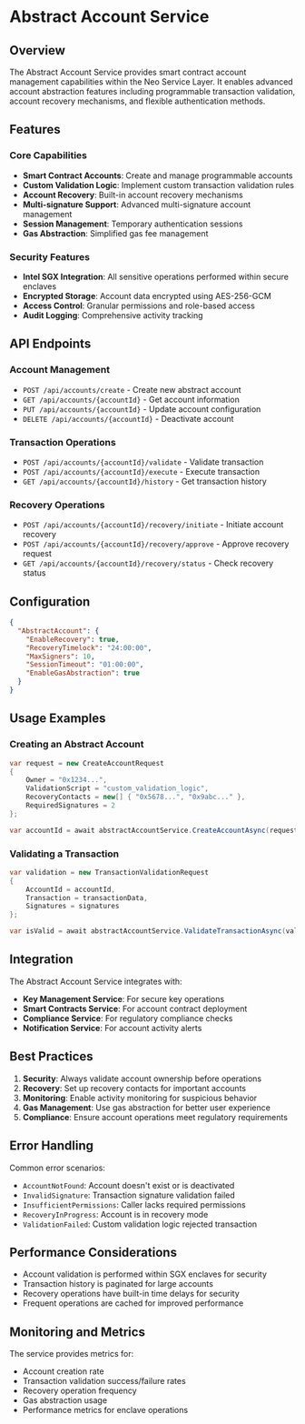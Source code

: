 # Abstract Account Service

## Overview
The Abstract Account Service provides smart contract account management capabilities within the Neo Service Layer. It enables advanced account abstraction features including programmable transaction validation, account recovery mechanisms, and flexible authentication methods.

## Features

### Core Capabilities
- **Smart Contract Accounts**: Create and manage programmable accounts
- **Custom Validation Logic**: Implement custom transaction validation rules
- **Account Recovery**: Built-in account recovery mechanisms
- **Multi-signature Support**: Advanced multi-signature account management
- **Session Management**: Temporary authentication sessions
- **Gas Abstraction**: Simplified gas fee management

### Security Features
- **Intel SGX Integration**: All sensitive operations performed within secure enclaves
- **Encrypted Storage**: Account data encrypted using AES-256-GCM
- **Access Control**: Granular permissions and role-based access
- **Audit Logging**: Comprehensive activity tracking

## API Endpoints

### Account Management
- `POST /api/accounts/create` - Create new abstract account
- `GET /api/accounts/{accountId}` - Get account information
- `PUT /api/accounts/{accountId}` - Update account configuration
- `DELETE /api/accounts/{accountId}` - Deactivate account

### Transaction Operations
- `POST /api/accounts/{accountId}/validate` - Validate transaction
- `POST /api/accounts/{accountId}/execute` - Execute transaction
- `GET /api/accounts/{accountId}/history` - Get transaction history

### Recovery Operations
- `POST /api/accounts/{accountId}/recovery/initiate` - Initiate account recovery
- `POST /api/accounts/{accountId}/recovery/approve` - Approve recovery request
- `GET /api/accounts/{accountId}/recovery/status` - Check recovery status

## Configuration

```json
{
  "AbstractAccount": {
    "EnableRecovery": true,
    "RecoveryTimelock": "24:00:00",
    "MaxSigners": 10,
    "SessionTimeout": "01:00:00",
    "EnableGasAbstraction": true
  }
}
```

## Usage Examples

### Creating an Abstract Account
```csharp
var request = new CreateAccountRequest
{
    Owner = "0x1234...",
    ValidationScript = "custom_validation_logic",
    RecoveryContacts = new[] { "0x5678...", "0x9abc..." },
    RequiredSignatures = 2
};

var accountId = await abstractAccountService.CreateAccountAsync(request, BlockchainType.Neo3);
```

### Validating a Transaction
```csharp
var validation = new TransactionValidationRequest
{
    AccountId = accountId,
    Transaction = transactionData,
    Signatures = signatures
};

var isValid = await abstractAccountService.ValidateTransactionAsync(validation, BlockchainType.Neo3);
```

## Integration

The Abstract Account Service integrates with:
- **Key Management Service**: For secure key operations
- **Smart Contracts Service**: For account contract deployment
- **Compliance Service**: For regulatory compliance checks
- **Notification Service**: For account activity alerts

## Best Practices

1. **Security**: Always validate account ownership before operations
2. **Recovery**: Set up recovery contacts for important accounts
3. **Monitoring**: Enable activity monitoring for suspicious behavior
4. **Gas Management**: Use gas abstraction for better user experience
5. **Compliance**: Ensure account operations meet regulatory requirements

## Error Handling

Common error scenarios:
- `AccountNotFound`: Account doesn't exist or is deactivated
- `InvalidSignature`: Transaction signature validation failed
- `InsufficientPermissions`: Caller lacks required permissions
- `RecoveryInProgress`: Account is in recovery mode
- `ValidationFailed`: Custom validation logic rejected transaction

## Performance Considerations

- Account validation is performed within SGX enclaves for security
- Transaction history is paginated for large accounts
- Recovery operations have built-in time delays for security
- Frequent operations are cached for improved performance

## Monitoring and Metrics

The service provides metrics for:
- Account creation rate
- Transaction validation success/failure rates
- Recovery operation frequency
- Gas abstraction usage
- Performance metrics for enclave operations